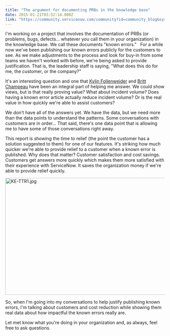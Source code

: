 ```yaml
---
title: "The argument for documenting PRBs in the knowledge base"
date: 2015-01-21T03:52:14.000Z
link: "https://community.servicenow.com/community?id=community_blog&sys_id=692e666ddbd0dbc01dcaf3231f961969"
---
```

<p>I'm working on a project that involves the documentation of PRBs (or problems, bugs, defects... whatever you call them in your organization) in the knowledge base. We call these documents "known errors."   For a while now we've been publishing our known errors publicly for the customers to see. As we make adjustments to the process and look for buy-in from some teams we haven't worked with before, we're being asked to provide justification. That is, the leadership staff is saying, "What does this do for me, the customer, or the company?"</p><p></p><p>It's an interesting question and one that <a title="Kylin Follenweider" __default_attr="24522" __jive_macro_name="user" class="jive_macro_user jive_macro" data-orig-content="Kylin Follenweider" href="/community?id=community_user_profile&user=5eae8a2ddbd41fc09c9ffb651f961982">Kylin Follenweider</a> and <a title="Britt Champeau" __default_attr="23178" __jive_macro_name="user" class="jive_macro_user jive_macro" data-orig-content="Britt Champeau" href="/community?id=community_user_profile&user=c060d269db581fc09c9ffb651f961941">Britt Champeau</a> have been an integral part of helping me answer. We could show views, but is that really proving value? What about incident volume? Does having a known error article actually reduce incident volume? Or is the real value in how quickly we're able to assist customers?</p><p></p><p>We don't have all of the answers yet. We have the data, but we need more than the data points to understand the patterns. Some conversations with customers are in order... That said, there's one data point that is allowing me to have some of those conversations right away.</p><p></p><p>This report is showing the time to relief (the point the customer has a solution suggested to them) for one of our features. It's striking how much quicker we're able to provide relief to a customer when a known error is published. Why does that matter? Customer satisfaction and cost savings. Customers get answers more quickly which makes them more satisfied with their experience with ServiceNow. It saves the organization money if we're able to provide relief quickly.</p><p></p><p><img  alt="KE-TTR1.jpg" class="image-1 jive-image" src="9f484dc2db949f048c8ef4621f9619f5.iix" style="height: 369px; width: 620px; display: block; margin-left: auto; margin-right: auto;"/></p><p></p><p>So, when I'm going into my conversations to help justify publishing known errors, I'm talking about customers and cost reduction while showing them real data about how impactful the known errors really are.</p><p></p><p>Let met know what you're doing in your organization and, as always, feel free to ask questions.</p>